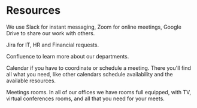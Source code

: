 # Resources

We use Slack for instant messaging, Zoom for online meetings, Google Drive to share our work with others.  


Jira for IT, HR and Financial requests. 

Confluence to learn more about our departments. 

Calendar if you have to coordinate or schedule a meeting. There you'll find all what you need, like other calendars schedule availability and the available resources. 

Meetings rooms. In all of our offices we have rooms full equipped, with TV, virtual conferences rooms, and all that you need for your meets. 

